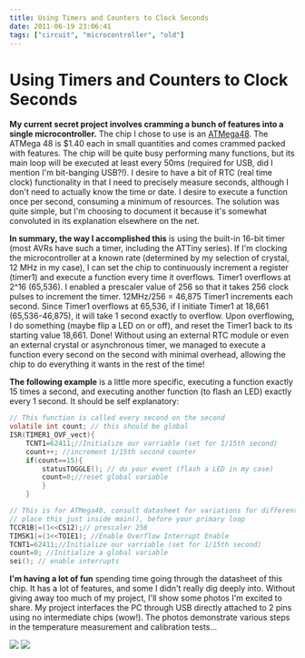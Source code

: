 ```yaml
---
title: Using Timers and Counters to Clock Seconds
date: 2011-06-19 23:06:41
tags: ["circuit", "microcontroller", "old"]
---
```


# Using Timers and Counters to Clock Seconds

__My current secret project involves cramming a bunch of features into a single microcontroller.__ The chip I chose to use is an [ATMega48](http://www.swharden.com/blog/images/atmega48pinout.png). The ATMega 48 is $1.40 each in small quantities and comes crammed packed with features. The chip will be quite busy performing many functions, but its main loop will be executed at least every 50ms (required for USB, did I mention I'm bit-banging USB?!).  I desire to have a bit of RTC (real time clock) functionality in that I need to precisely measure seconds, although I don't need to actually know the time or date. I desire to execute a function once per second, consuming a minimum of resources. The solution was quite simple, but I'm choosing to document it because it's somewhat convoluted in its explanation elsewhere on the net.

__In summary, the way I accomplished this__ is using the built-in 16-bit timer (most AVRs have such a timer, including the ATTiny series). If I'm clocking the microcontroller at a known rate (determined by my selection of crystal, 12 MHz in my case), I can set the chip to continuously increment a register (timer1) and execute a function every time it overflows. Timer1 overflows at 2^16 (65,536).  I enabled a prescaler value of 256 so that it takes 256 clock pulses to increment the timer. 12MHz/256 = 46,875 Timer1 increments each second. Since Timer1 overflows at 65,536, if I initiate Timer1 at 18,661 (65,536-46,875), it will take 1 second exactly to overflow. Upon overflowing, I do something (maybe flip a LED on or off), and reset the Timer1 back to its starting value 18,661. Done! Without using an external RTC module or even an external crystal or asynchronous timer, we managed to execute a function every second on the second with minimal overhead, allowing the chip to do everything it wants in the rest of the time!

__The following example__ is a little more specific, executing a function exactly 15 times a second, and executing another function (to flash an LED) exactly every 1 second. It should be self explanatory:

```c
// This function is called every second on the second
volatile int count; // this should be global
ISR(TIMER1_OVF_vect){
    TCNT1=62411;//Initialize our varriable (set for 1/15th second)
    count++; //increment 1/15th second counter
    if(count==15){
        statusTOGGLE(); // do your event (flash a LED in my case)
        count=0;//reset global variable
        }
    }
```

```c
// This is for ATMega48, consult datasheet for variations for different chips
// place this just inside main(), before your primary loop
TCCR1B|=(1<<CS12);// prescaler 256
TIMSK1|=(1<<TOIE1); //Enable Overflow Interrupt Enable
TCNT1=62411;//Initialize our varriable (set for 1/15th second)
count=0; //Initialize a global variable
sei(); // enable interrupts
```

__I'm having a lot of fun__ spending time going through the datasheet of this chip. It has a lot of features, and some I didn't really dig deeply into. Without giving away too much of my project, I'll show some photos I'm excited to share. My project interfaces the PC through USB directly attached to 2 pins using no intermediate chips (wow!). The photos demonstrate various steps in the temperature measurement and calibration tests...

<div class="text-center img-border">

![](https://swharden.com/static/2011/06/19/DSCN1367.jpg)
![](https://swharden.com/static/2011/06/19/DSCN1372.jpg)

</div>
